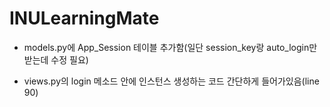# INULearningMate

* models.py에 App_Session 테이블 추가함(일단 session_key랑 auto_login만 받는데 수정 필요)

* views.py의 login 메소드 안에 인스턴스 생성하는 코드 간단하게 들어가있음(line 90)

